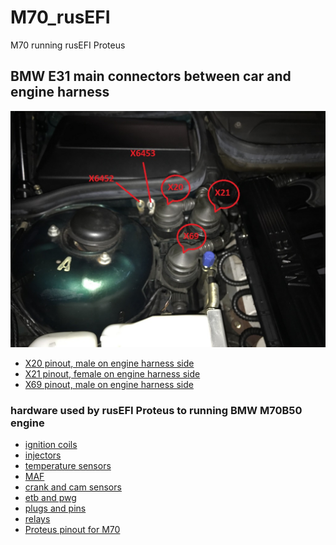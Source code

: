 # M70_rusEFI
M70 running rusEFI Proteus

## BMW E31 main connectors between car and engine harness ##

<img src="hardware/pictures/e31_main_connectors.jpg" title="BMW E31 main connectors">

- [X20 pinout, male on engine harness side](hardware/x20.md)
- [X21 pinout, female on engine harness side](hardware/x21.md)
- [X69 pinout, male on engine harness side](hardware/x69.md)

### hardware used by rusEFI Proteus to running BMW M70B50 engine ###

- [ignition coils](hardware/ignition_coils.md)
- [injectors](hardware/injectors.md)
- [temperature sensors](hardware/temp_sensors.md)
- [MAF](hardware/maf.md)
- [crank and cam sensors](hardware/crank_cam_sensors.md)
- [etb and pwg](hardware/etb_pwg.md)
- [plugs and pins](hardware/plugs_pins.md)
- [relays](hardware/relays.md)
- [Proteus pinout for M70](hardware/Proteus_pinout.md)
